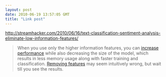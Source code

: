 ```yaml
---
layout: post
date: 2010-06-19 13:57:05 GMT
title: "Link post"
---
```

<http://streamhacker.com/2010/06/16/text-classification-sentiment-analysis-eliminate-low-information-features/>

> When you use only the higher information features, you can [increase performance](http://www.dataminingblog.com/feature-selection/) while also decreasing the size of the model, which results in less memory usage along with faster training and classification. [Removing features](http://en.wikipedia.org/wiki/Feature_selection) may seem intuitively wrong, but wait till you see the results.